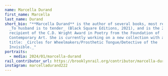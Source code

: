 ```yaml
---
name: Marcella Durand
first_name: Marcella
last_name: Durand
short_bio: "**Marcella Durand** is the author of several books, most recently
  _To husband is to tender_ (Black Square Editions, 2021), and is the 2021
  recipient of the C.D. Wright Award in Poetry from the Foundation of
  Contemporary Art. She is currently working on a new collection with a tri-part
  title: _Circles for Wheelmakers/Prosthetic Tongue/Detective of the
  Invisible._"
portraits:
  - media: 2024/01/marcella-durand
rail_contributor_url: https://brooklynrail.org/contributor/marcella-durand
instagram: marcelladurand222
---
```

